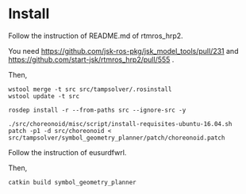 # Install
Follow the instruction of README.md of rtmros_hrp2.

You need https://github.com/jsk-ros-pkg/jsk_model_tools/pull/231 and https://github.com/start-jsk/rtmros_hrp2/pull/555 .

Then,

```
wstool merge -t src src/tampsolver/.rosinstall
wstool update -t src
```

```
rosdep install -r --from-paths src --ignore-src -y
```

```
./src/choreonoid/misc/script/install-requisites-ubuntu-16.04.sh
patch -p1 -d src/choreonoid < src/tampsolver/symbol_geometry_planner/patch/choreonoid.patch
```

Follow the instruction of eusurdfwrl.

Then,

```
catkin build symbol_geometry_planner
```